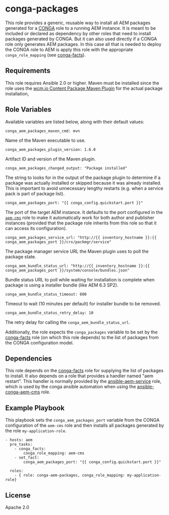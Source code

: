 # conga-packages

This role provides a generic, reusable way to install all AEM packages generated for a [CONGA](http://devops.wcm.io/conga/) role to a running AEM instance. It is meant to be included or declared as dependency by other roles that need to install packages generated by CONGA. But it can also used directly if a CONGA role only generates AEM packages. In this case all that is needed to deploy the CONGA role to AEM is apply this role with the appropriate `conga_role_mapping` (see [conga-facts](https://github.com/wcm-io-devops/ansible-conga-facts)).

## Requirements

This role requires Ansible 2.0 or higher. Maven must be installed since the role uses the [wcm.io Content Package Maven Plugin](http://wcm.io/tooling/maven/plugins/wcmio-content-package-maven-plugin/) for the actual package installation, 


## Role Variables

Available variables are listed below, along with their default values:

	conga_aem_packages_maven_cmd: mvn

Name of the Maven executable to use. 

	conga_aem_packages_plugin_version: 1.6.0

Artifact ID and version of the Maven plugin.

	conga_aem_packages_changed_output: "Package installed"

The string to looks for in the output of the package plugin to determine if a package was actually installed or skipped because it was already installed. This is important to avoid unnecessary lengthy restarts (e.g. when a service pack is part of package list).

	conga_aem_packages_port: "{{ conga_config.quickstart.port }}"

The port of the target AEM instance. It defaults to the port configured in the [`aem-cms`](https://github.com/wcm-io-devops/conga-aem-definitions/blob/develop/conga-aem-definitions/src/main/roles/aem-cms.yaml) role to make it automatically work for both author and publisher instances (provided that the package role inherits from this role so that it can access its configuration).

	conga_aem_packages_service_url: "http://{{ inventory_hostname }}:{{ conga_aem_packages_port }}/crx/packmgr/service"

The  package manager service URL the Maven plugin uses to poll the package state.

    conga_aem_bundle_status_url: "http://{{ inventory_hostname }}:{{ conga_aem_packages_port }}/system/console/bundles.json"

Bundle status URL to poll while waiting for installation is complete when package is using a installer bundle (like AEM 6.3 SP2).

    conga_aem_bundle_status_timeout: 600

Timeout to wait (10 minutes per default) for installer bundle to be removed.

    conga_aem_bundle_status_retry_delay: 10

The retry delay for calling the `conga_aem_bundle_status_url`.

Additionally, the role expects the `conga_packages` variable to be set by the [conga-facts](https://github.com/wcm-io-devops/ansible-conga-facts) role (on which this role depends) to the list of packages from the CONGA configuration model.

## Dependencies

This role depends on the
[conga-facts](https://github.com/wcm-io-devops/ansible-conga-facts) role
for supplying the list of packages to install. It also depends on a role
that provides a handler named "aem restart". This handler is normally
provided by the
[ansible-aem-service](https://github.com/wcm-io-devops/ansible-aem-service)
role, which is used by the conga ansible automation when using the
[ansible-conga-aem-cms](https://github.com/wcm-io-devops/ansible-conga-aem-cms) role.

## Example Playbook

This playbook sets the `conga_aem_packages_port`  variable from the CONGA configuration of the `aem-cms` role and then installs all packages generated by the role `my-application-role`.

	- hosts: aem
	  pre_tasks:
	    - conga_facts:
	        conga_role_mapping: aem-cms
	    - set_fact:
	        conga_aem_packages_port: "{{ conga_config.quickstart.port }}"
	
	  roles:
	    - { role: conga-aem-packages, conga_role_mapping: my-application-role}

## License

Apache 2.0
